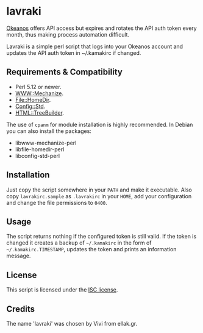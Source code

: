 # lavraki

[Okeanos](https://okeanos.grnet.gr/) offers API access but expires and rotates the API auth token every month, thus making process automation difficult.

Lavraki is a simple perl script that logs into your Okeanos account and updates the API auth token in ~/.kamakirc if changed.

## Requirements & Compatibility

* Perl 5.12 or newer.
* [WWW::Mechanize](https://metacpan.org/pod/WWW::Mechanize).
* [File::HomeDir](https://metacpan.org/pod/File::HomeDir).
* [Config::Std](https://metacpan.org/pod/Config::Std).
* [HTML::TreeBuilder](https://metacpan.org/pod/HTML::TreeBuilder).

The use of `cpanm` for module installation is highly recommended. In Debian you can also install the packages:

* libwww-mechanize-perl
* libfile-homedir-perl
* libconfig-std-perl

## Installation

Just copy the script somewhere in your `PATH` and make it executable. Also copy `lavrakirc.sample` as `.lavrakirc` in your `HOME`, add your configuration and change the file permissions to `0400`.

## Usage

The script returns nothing if the configured token is still valid. If the token is changed it creates a backup of `~/.kamakirc` in the form of `~/.kamakirc.TIMESTAMP`, updates the token and prints an information message.

## License

This script is licensed under the [ISC license](http://opensource.org/licenses/ISC).

## Credits

The name 'lavraki' was chosen by Vivi from ellak.gr.

